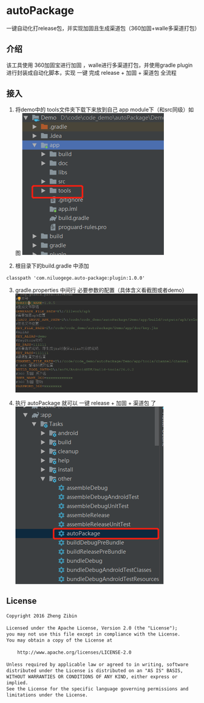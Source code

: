 # autoPackage
一键自动化打release包，并实现加固且生成渠道包（360加固+walle多渠道打包）

## 介绍
该工具使用 360加固宝进行加固 ，walle进行多渠道打包，并使用gradle plugin进行封装成自动化脚本，实现 一键 完成 release + 加固 + 渠道包 全流程 

## 接入
1. 将demo中的 tools文件夹下载下来放到自己 app module下（和src同级）如图
![如图](https://github.com/NiLuogege/autoPackage/blob/master/Demo/screenshots/1.jpg)

2. 根目录下的build.gradle 中添加
```
classpath 'com.niluogege.auto-package:plugin:1.0.0'
```

3. gradle.properties 中间行 必要参数的配置（具体含义看截图或者demo）
![如图](https://github.com/NiLuogege/autoPackage/blob/master/Demo/screenshots/2.jpg)

4. 执行 autoPackage 就可以 一键  release + 加固 + 渠道包 了
![如图](https://github.com/NiLuogege/autoPackage/blob/master/Demo/screenshots/3.jpg)


## License
```
Copyright 2016 Zheng Zibin

Licensed under the Apache License, Version 2.0 (the "License");
you may not use this file except in compliance with the License.
You may obtain a copy of the License at

    http://www.apache.org/licenses/LICENSE-2.0

Unless required by applicable law or agreed to in writing, software
distributed under the License is distributed on an "AS IS" BASIS,
WITHOUT WARRANTIES OR CONDITIONS OF ANY KIND, either express or implied.
See the License for the specific language governing permissions and
limitations under the License.
```

